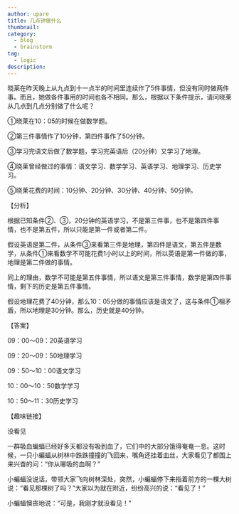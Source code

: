 ```yaml
---
author: upare
title: 几点钟做什么
thumbnail:
category:
  - blog
  - brainstorm
tag:
  - logic
description: 
---
```

晓莱在昨天晚上从九点到十一点半的时间里连续作了5件事情，但没有同时做两件事。而且，她做各件事用的时间也各不相同。那么，根据以下条件提示，请问晓莱从几点到几点分别做了什么呢？

①晓莱在10：05的时候在做数学题。

②第三件事情作了10分钟，第四件事作了50分钟。

③学习完语文后做了数学题，学习完英语后（20分钟）又学习了地理。

④晓莱曾经做过的事情：语文学习、数学学习、英语学习、地理学习、历史学习。

⑤晓莱花费的时间：10分钟、20分钟、30分钟、40分钟、50分钟。

【分析】

根据已知条件②、③，20分钟的英语学习，不是第三件事，也不是第四件事情，也不是第五件，所以只能是第一件或者第二件。

假设英语是第二件，从条件③来看第三件是地理，第四件是语文，第五件是数学，从条件①来看数学不可能花费1小时以上的时间，所以英语是第一件做的事，地理是第二件做的事情。

同上的理由，数学不可能是第五件事情，所以语文是第三件事情，数学是第四件事情，剩下的历史是第五件事情。

假设地理花费了40分钟，那么10：05分做的事情应该是语文了，这与条件①相矛盾，所以地理是30分钟。那么，历史就是40分钟。

【答案】

09：00～09：20英语学习

09：20～09：50地理学习

09：50～10：00语文学习

10：00～10：50数学学习

10：50～11：30历史学习

【趣味链接】

没看见

一群吸血蝙蝠已经好多天都没有吸到血了，它们中的大部分饿得奄奄一息。这时候，一只小蝙蝠从树林中跌跌撞撞的飞回来，嘴角还挂着血丝，大家看见了都围上来兴奋的问：“你从哪吸的血啊？”

小蝙蝠没说话，带领大家飞向树林深处，突然，小蝙蝠停下来指着前方的一棵大树说：“看见那棵树了吗？”大家以为就在附近，纷纷高兴的说：“看见了！”

小蝙蝠懊丧地说：“可是，我刚才就没看见！”